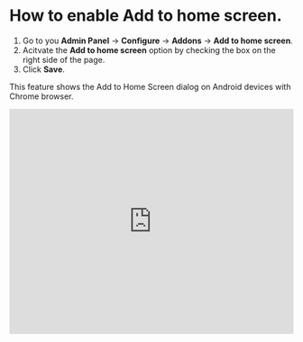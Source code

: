 
# How to enable Add to home screen. 

1. Go to you **Admin Panel** -> **Configure** -> **Addons** -> **Add to home screen**.
2.  Acitvate the **Add to home screen** option by checking the box on the right side of the page. 
3. Click **Save**.

This feature shows the Add to Home Screen dialog on Android devices with Chrome browser.


<iframe width="100%" height="400px" src="https://www.youtube.com/embed/-1asSa9IWGA" title="Yclas video" frameborder="0" allow="accelerometer; autoplay; clipboard-write; encrypted-media; gyroscope; picture-in-picture" allowfullscreen></iframe>
 
